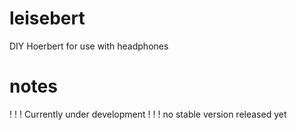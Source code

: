 # leisebert
DIY Hoerbert for use with headphones

# notes
! ! ! Currently under development ! ! !
no stable version released yet
